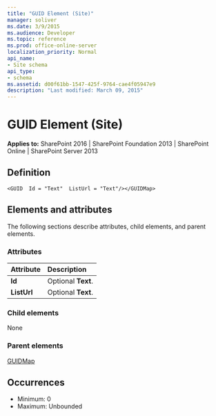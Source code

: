 ```yaml
---
title: "GUID Element (Site)"
manager: soliver
ms.date: 3/9/2015
ms.audience: Developer
ms.topic: reference
ms.prod: office-online-server
localization_priority: Normal
api_name:
- Site schema
api_type:
- schema
ms.assetid: d00f61bb-1547-425f-9764-cae4f05947e9
description: "Last modified: March 09, 2015"
---
```


# GUID Element (Site)

**Applies to:** SharePoint 2016 | SharePoint Foundation 2013 | SharePoint Online | SharePoint Server 2013

## Definition

```VB.net
<GUID  Id = "Text"  ListUrl = "Text"/></GUIDMap>
```

## Elements and attributes

The following sections describe attributes, child elements, and parent elements.

### Attributes

|**Attribute**|**Description**|
|:-----|:-----|
|**Id** <br/> |Optional **Text**.  <br/> |
|**ListUrl** <br/> |Optional **Text**.  <br/> |
   
### Child elements

None
   
### Parent elements

[GUIDMap](guidmap-element-site.md)
   
## Occurrences

- Minimum: 0  
- Maximum: Unbounded 
   


